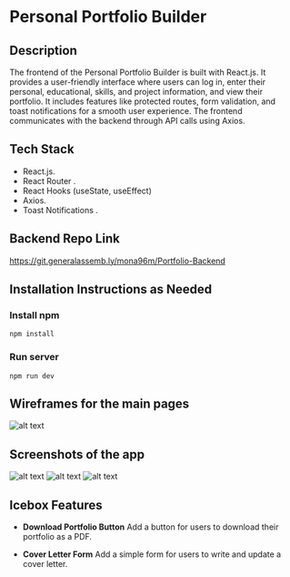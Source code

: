 # Personal Portfolio Builder


## Description

The frontend of the Personal Portfolio Builder is built with React.js. It provides a user-friendly interface where users can log in, enter their personal, educational, skills, and project information, and view their portfolio. It includes features like protected routes, form validation, and toast notifications for a smooth user experience. The frontend communicates with the backend through API calls using Axios.


## Tech Stack

- React.js.
- React Router .
- React Hooks (useState, useEffect)
- Axios.
- Toast Notifications .



## Backend Repo Link

https://git.generalassemb.ly/mona96m/Portfolio-Backend

## Installation Instructions as Needed

### Install npm
```npm install```
### Run server
```npm run dev```

## Wireframes for the main pages

![alt text](./src/assets/README_assets/wirefram00.png)

## Screenshots of the app
![alt text](./src/assets/README_assets/form1.png)
![alt text](./src/assets/README_assets/add.png)
![alt text](./src/assets/README_assets/update.png)


## Icebox Features

- **Download Portfolio Button**
Add a button for users to download their portfolio as a PDF.

- **Cover Letter Form**
Add a simple form for users to write and update a cover letter.


